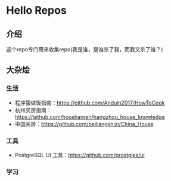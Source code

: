 # Hello Repos

## 介绍

这个repo专门用来收集repo(我是谁，是谁杀了我，而我又杀了谁？)

## 大杂烩


### 生活

+ 程序猿做饭指南：https://github.com/Anduin2017/HowToCook
+ 杭州买房指南：https://github.com/houshanren/hangzhou_house_knowledge
+ 中国买房：https://github.com/beiliangshizi/China_House

### 工具

+ PostgreSQL UI 工具：https://github.com/prostgles/ui

### 学习

